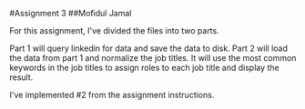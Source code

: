 #Assignment 3
##Mofidul Jamal

For this assignment, I've divided the files into two parts.

Part 1 will query linkedin for data and save the data to disk.
Part 2 will load the data from part 1 and normalize the job titles. It will use the most common keywords in the job titles to assign roles to each job title and display the result.

I've implemented #2 from the assignment instructions.